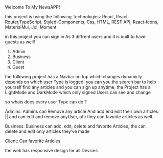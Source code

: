 Welcome To My NewsAPP!

this project is using the following Technologies:
React, React-Router,TypeScript, Styled-Components, Css, HTML, REST API, React-Icons, MaterialMui, Joi, Moment


in this project you can sign in As 3 diffrent users and it is built to have guests as well!

1. Admin
2. Business
3. Client
4. Guest

the following project has a Navbar on top which changes dynamicly depends on which user Type is logged!
you can you the search bar to help yourself find any articles and you can sign up anytime,
the Project has a LightMode and DarkMode which only signed Users can see and change

so whats does every user Type can do ?

Admins:
Admins can Remove any article And add end edit their own articles || and can edit and remove anyUser, ofc they can favorite articles as well.

Business:
Business can add, edit, delete and favorite Articles, the can delete and edit only articles they've made

Client: 
Can favorite Articles 


the web has responsive design for all Devices
